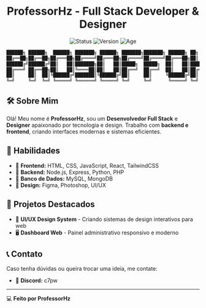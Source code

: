 <!-- README.md -->

<h1 align="center">ProfessorHz - Full Stack Developer & Designer</h1>

<p align="center">
  <img src="https://img.shields.io/badge/status-active-brightgreen" alt="Status">
  <img src="https://img.shields.io/badge/version-1.0-blue" alt="Version">
  <img src="https://img.shields.io/badge/age-16-lightgrey" alt="Age">
</p>

```bash
██████╗ ██████╗  ██████╗ ███████╗ ██████╗ ███████╗███████╗ ██████╗ ██╗  ██╗
██╔══██╗██╔══██╗██╔═══██╗██╔════╝██╔═══██╗██╔════╝██╔════╝██╔═══██╗██║  ██║
██████╔╝██████╔╝██║   ██║███████╗██║   ██║█████╗  █████╗  ██║   ██║███████║
██╔═══╝ ██╔══██╗██║   ██║╚════██║██║   ██║██╔══╝  ██╔══╝  ██║   ██║██╔══██║
██║     ██║  ██║╚██████╔╝███████║╚██████╔╝██║     ██║     ╚██████╔╝██║  ██║
╚═╝     ╚═╝  ╚═╝ ╚═════╝ ╚══════╝ ╚═════╝ ╚═╝     ╚═╝      ╚═════╝ ╚═╝  ╚═╝
```

## 🛠 Sobre Mim
Olá! Meu nome é **ProfessorHz**, sou um **Desenvolvedor Full Stack** e **Designer** apaixonado por tecnologia e design. Trabalho com **backend e frontend**, criando interfaces modernas e sistemas eficientes.

## 🚀 Habilidades
- 🔹 **Frontend:** HTML, CSS, JavaScript, React, TailwindCSS
- 🔹 **Backend:** Node.js, Express, Python, PHP
- 🔹 **Banco de Dados:** MySQL, MongoDB
- 🔹 **Design:** Figma, Photoshop, UI/UX

## 📂 Projetos Destacados
- 🎨 **UI/UX Design System** - Criando sistemas de design interativos para web
- 🖥️ **Dashboard Web** - Painel administrativo responsivo e moderno

## 📞 Contato
Caso tenha dúvidas ou queira trocar uma ideia, me contate:
- 💬 **Discord:** c7pw

---
💻 **Feito por ProfessorHz**

